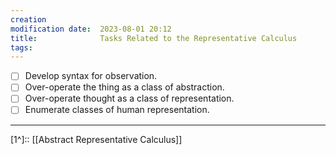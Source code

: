 ```yaml
---
creation                                                                           date:		2023-08-01 20:12
modification date:	2023-08-01 20:12
title: 				Tasks Related to the Representative Calculus
tags:
---
```

- [ ] Develop syntax for observation.
- [ ] Over-operate the thing as a class of abstraction.
- [ ] Over-operate thought as a class of representation.
- [ ] Enumerate classes of human representation.

---
[1^]:: [[Abstract Representative Calculus]]